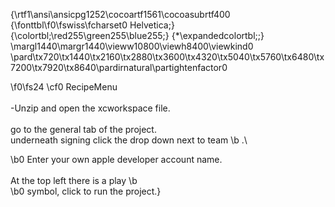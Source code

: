 {\rtf1\ansi\ansicpg1252\cocoartf1561\cocoasubrtf400
{\fonttbl\f0\fswiss\fcharset0 Helvetica;}
{\colortbl;\red255\green255\blue255;}
{\*\expandedcolortbl;;}
\margl1440\margr1440\vieww10800\viewh8400\viewkind0
\pard\tx720\tx1440\tx2160\tx2880\tx3600\tx4320\tx5040\tx5760\tx6480\tx7200\tx7920\tx8640\pardirnatural\partightenfactor0

\f0\fs24 \cf0 RecipeMenu\
\
-Unzip and open the xcworkspace file.\
\
go to the general tab of the project.\
underneath signing click the drop down next to team
\b .\

\b0 Enter your own apple developer account name.\
\
At the top left there is a play
\b  
\b0 symbol, click to run the project.}